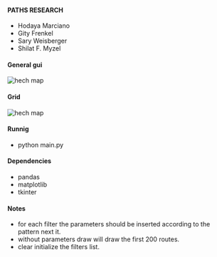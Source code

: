 #### PATHS RESEARCH

* Hodaya Marciano
* Gity Frenkel
* Sary Weisberger
* Shilat F. Myzel

#### General gui
![hech map](https://github.com/Elevationacademy/xt-paths-research-ella-sh-s-h-g/blob/master/demo.PNG)

#### Grid
![hech map](https://github.com/Elevationacademy/xt-paths-research-ella-sh-s-h-g/blob/master/demo_grid.PNG)


#### Runnig

* python main.py

#### Dependencies

* pandas
* matplotlib
* tkinter

#### Notes

* for each filter the parameters should be inserted according to the pattern next it.
* without parameters draw will draw the first 200 routes.
* clear initialize the filters list.

